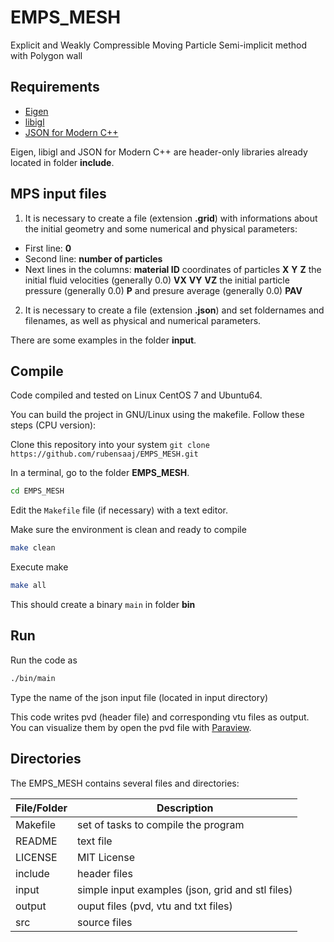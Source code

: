 # EMPS_MESH
Explicit and Weakly Compressible Moving Particle Semi-implicit method with Polygon wall

## Requirements
- [Eigen](http://eigen.tuxfamily.org/)
- [libigl](https://github.com/libigl/libigl)
- [JSON for Modern C++](https://github.com/nlohmann/json)

Eigen, libigl and JSON for Modern C++ are header-only libraries already located in folder **include**.

## MPS input files
1. It is necessary to create a file (extension **.grid**) with informations about the initial geometry and some numerical and physical parameters:
- First line: **0**
- Second line: **number of particles**
- Next lines in the columns: **material ID** coordinates of particles **X** **Y** **Z** the initial fluid velocities (generally 0.0) **VX** **VY** **VZ** the initial particle pressure (generally 0.0) **P** and presure average (generally 0.0) **PAV**

2. It is necessary to create a file (extension **.json**) and set foldernames and filenames, as well as physical and numerical parameters.

There are some examples in the folder **input**.

## Compile
Code compiled and tested on Linux CentOS 7 and Ubuntu64.

You can build the project in GNU/Linux using the makefile. Follow these steps (CPU version):

Clone this repository into your system `git clone https://github.com/rubensaaj/EMPS_MESH.git`

In a terminal, go to the folder **EMPS_MESH**.
```bash
cd EMPS_MESH
```
Edit the `Makefile` file (if necessary) with a text editor.

Make sure the environment is clean and ready to compile
```bash
make clean
```
Execute make
```bash
make all
```

This should create a binary `main` in folder **bin**

## Run
Run the code as
```bash
./bin/main
```
Type the name of the json input file (located in input directory)

This code writes pvd (header file) and corresponding vtu files as output.
You can visualize them by open the pvd file with [Paraview](https://www.paraview.org).

## Directories
The EMPS_MESH contains several files and directories:

| File/Folder | Description |
| --- | --- |
| Makefile | set of tasks to compile the program |
| README |text file |
| LICENSE |	MIT License |
| include | header files |
| input |	simple input examples (json, grid and stl files) |
| output |ouput files (pvd, vtu and txt files) |
| src |	source files |
